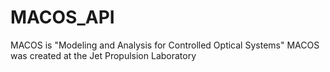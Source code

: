 # MACOS_API
MACOS is "Modeling and Analysis for Controlled Optical Systems"
MACOS was created at the Jet Propulsion Laboratory
